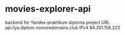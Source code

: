 # movies-explorer-api
backend for Yandex-praktikum diploma project
URL api.ilya.diplom.nomoredomains.club
IPv4 84.201.158.223
